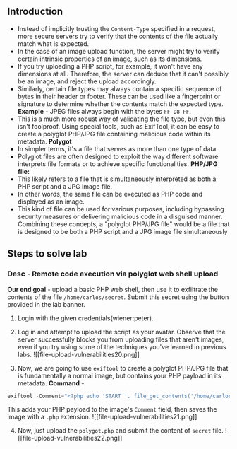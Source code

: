 ## Introduction
- Instead of implicitly trusting the `Content-Type` specified in a request, more secure servers try to verify that the contents of the file actually match what is expected.
- In the case of an image upload function, the server might try to verify certain intrinsic properties of an image, such as its dimensions.
- If you try uploading a PHP script, for example, it won't have any dimensions at all. Therefore, the server can deduce that it can't possibly be an image, and reject the upload accordingly.
- Similarly, certain file types may always contain a specific sequence of bytes in their header or footer. These can be used like a fingerprint or signature to determine whether the contents match the expected type.
**Example** - 
JPEG files always begin with the bytes `FF D8 FF`.
- This is a much more robust way of validating the file type, but even this isn't foolproof. Using special tools, such as ExifTool, it can be easy to create a polyglot PHP/JPG file containing malicious code within its metadata.
**Polygot** 
- In simpler terms, it's a file that serves as more than one type of data. 
- Polyglot files are often designed to exploit the way different software interprets file formats or to achieve specific functionalities.
**PHP/JPG file:**
- This likely refers to a file that is simultaneously interpreted as both a PHP script and a JPG image file.
- In other words, the same file can be executed as PHP code and displayed as an image.
- This kind of file can be used for various purposes, including bypassing security measures or delivering malicious code in a disguised manner.
Combining these concepts, a "polyglot PHP/JPG file" would be a file that is designed to be both a PHP script and a JPG image file simultaneously
## Steps to solve lab
### Desc - Remote code execution via polyglot web shell upload
**Our end goal** - upload a basic PHP web shell, then use it to exfiltrate the contents of the file `/home/carlos/secret`. Submit this secret using the button provided in the lab banner.

1. Login with the given credentials(wiener:peter).
2. Log in and attempt to upload the script as your avatar. Observe that the server successfully blocks you from uploading files that aren't images, even if you try using some of the techniques you've learned in previous labs.
![[file-upload-vulnerabilities20.png]]

3. Now, we are going to use `exiftool` to create a polyglot PHP/JPG file that is fundamentally a normal image, but contains your PHP payload in its metadata.
**Command** - 
```python
exiftool -Comment="<?php echo 'START '. file_get_contents('/home/carlos/secret') .' END'; ?>" test.jpg -o polygot.php
```
This adds your PHP payload to the image's `Comment` field, then saves the image with a `.php` extension.
![[file-upload-vulnerabilities21.png]]

4. Now, just upload the `polygot.php` and submit the content of `secret` file.
![[file-upload-vulnerabilities22.png]]
